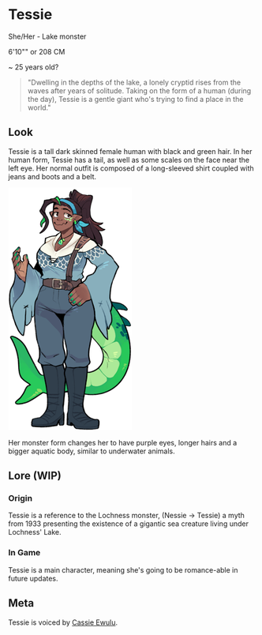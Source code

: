 # Tessie
She/Her - Lake monster

6'10"" or 208 CM

~ 25 years old?

> "Dwelling in the depths of the lake, a lonely cryptid rises from the waves after years of solitude. Taking on the form of a human (during the day), Tessie is a gentle giant who's trying to find a place in the world."

## Look
Tessie is a tall dark skinned female human with black and green hair. In her human form, Tessie has a tail, as well as some scales on the face near the left eye. Her normal outfit is composed of a long-sleeved shirt coupled with jeans and boots and a belt.

![Image of human Tessie](/img/TessieHumante.png)

Her monster form changes her to have purple eyes, longer hairs and a bigger aquatic body, similar to underwater animals.
## Lore (WIP)
### Origin
Tessie is a reference to the Lochness monster, (Nessie -> Tessie) a myth from 1933 presenting the existence of a gigantic sea creature living under Lochness' Lake.

### In Game
Tessie is a main character, meaning she's going to be romance-able in future updates.

## Meta
Tessie is voiced by [Cassie Ewulu](https://x.com/Sapphberry).
